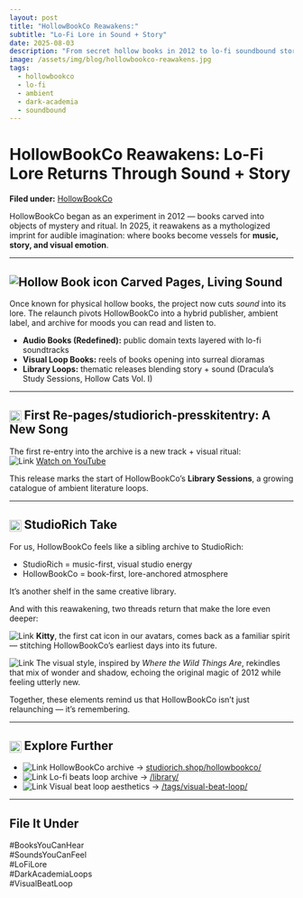 ```yaml
---
layout: post
title: "HollowBookCo Reawakens:"
subtitle: "Lo‑Fi Lore in Sound + Story"
date: 2025-08-03
description: "From secret hollow books in 2012 to lo-fi soundbound stories in 2025 — HollowBookCo is back as StudioRich’s literary-music imprint."
image: /assets/img/blog/hollowbookco-reawakens.jpg
tags:
  - hollowbookco
  - lo-fi
  - ambient
  - dark-academia
  - soundbound
---
```


# HollowBookCo Reawakens: Lo-Fi Lore Returns Through Sound + Story

**Filed under:** [HollowBookCo](https://studiorich.shop/hollowbookco/)  

HollowBookCo began as an experiment in 2012 — books carved into objects of mystery and ritual. In 2025, it reawakens as a mythologized imprint for audible imagination: where books become vessels for **music, story, and visual emotion**.

---

## <img src="/assets/icons/hollow-book.svg" alt="Hollow Book icon" class="icon-sm" /> Carved Pages, Living Sound

Once known for physical hollow books, the project now cuts *sound* into its lore. The relaunch pivots HollowBookCo into a hybrid publisher, ambient label, and archive for moods you can read and listen to.

- **Audio Books (Redefined):** public domain texts layered with lo-fi soundtracks  
- **Visual Loop Books:** reels of books opening into surreal dioramas  
- **Library Loops:** thematic releases blending story + sound (Dracula’s Study Sessions, Hollow Cats Vol. I)  

---

## <img src="/assets/icons/musicnote.svg" alt="Music Note icon" style="width: 1em; vertical-align: middle;" /> First Re-pages/studiorich-presskitentry: A New Song

The first re-entry into the archive is a new track + visual ritual:  
<img src="/assets/icons/youtube.svg" alt="Link" class="icon-sm"> [Watch on YouTube](https://www.youtube.com/watch?v=5CYCmcvXMlM)  

This release marks the start of HollowBookCo’s **Library Sessions**, a growing catalogue of ambient literature loops.

---

## <img src="/assets/icons/eye.svg" alt="Eye icon" style="width: 1em; vertical-align: middle;" />  StudioRich Take

For us, HollowBookCo feels like a sibling archive to StudioRich:  

- StudioRich = music-first, visual studio energy  
- HollowBookCo = book-first, lore-anchored atmosphere  

It’s another shelf in the same creative library.  

And with this reawakening, two threads return that make the lore even deeper:  

<img src="/assets/icons/catpaws.svg" alt="Link" class="icon-sm"> **Kitty**, the first cat icon in our avatars, comes back as a familiar spirit — stitching HollowBookCo’s earliest days into its future.  

<img src="/assets/icons/moon.svg" alt="Link" class="icon-sm"> The visual style, inspired by *Where the Wild Things Are*, rekindles that mix of wonder and shadow, echoing the original magic of 2012 while feeling utterly new.  

Together, these elements remind us that HollowBookCo isn’t just relaunching — it’s remembering.  

---

## <img src="/assets/icons/folder.svg" alt="Folder icon" style="width: 1em; vertical-align: middle; margin: 0px" />  Explore Further

- <img src="/assets/icons/hollow-book.svg" alt="Link" class="icon-sm">  HollowBookCo archive → [studiorich.shop/hollowbookco/](https://studiorich.shop/hollowbookco/)  
- <img src="/assets/icons/headphones.svg" alt="Link" class="icon-sm">  Lo-fi beats loop archive → [/library/](/library/)  
- <img src="/assets/icons/5-point-rounded-star.svg" alt="Link" class="icon-sm">  Visual beat loop aesthetics → [/tags/visual-beat-loop/](/tags/visual-beat-loop/)  

---

## File It Under
#BooksYouCanHear  
#SoundsYouCanFeel  
#LoFiLore  
#DarkAcademiaLoops  
#VisualBeatLoop

